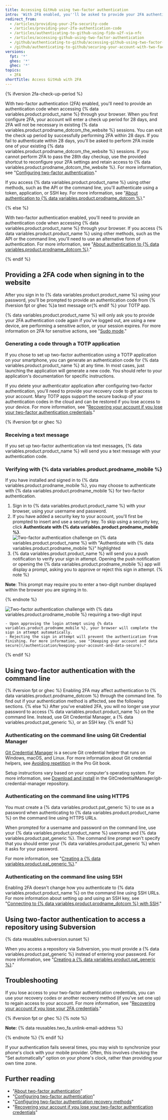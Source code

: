 ```yaml
---
title: Accessing GitHub using two-factor authentication
intro: 'With 2FA enabled, you''ll be asked to provide your 2FA authentication code, as well as your password, when you sign in to {% data variables.product.product_name %}.'
redirect_from:
  - /articles/providing-your-2fa-security-code
  - /articles/providing-your-2fa-authentication-code
  - /articles/authenticating-to-github-using-fido-u2f-via-nfc
  - /articles/accessing-github-using-two-factor-authentication
  - /github/authenticating-to-github/accessing-github-using-two-factor-authentication
  - /github/authenticating-to-github/securing-your-account-with-two-factor-authentication-2fa/accessing-github-using-two-factor-authentication
versions:
  fpt: '*'
  ghes: '*'
  ghec: '*'
topics:
  - 2FA
shortTitle: Access GitHub with 2FA
---
```


{% ifversion 2fa-check-up-period %}

With two-factor authentication (2FA) enabled, you'll need to provide an authentication code when accessing {% data variables.product.product_name %} through your browser. When you first configure 2FA, your account will enter a check up period for 28 days, and 2FA will not be necessary in existing {% data variables.product.prodname_dotcom_the_website %} sessions. You can exit the check up period by successfully performing 2FA within 28 days. If you fail to authenticate within 28 days, you'll be asked to perform 2FA inside one of your existing {% data variables.product.prodname_dotcom_the_website %} sessions. If you cannot perform 2FA to pass the 28th day checkup, use the provided shortcut to reconfigure your 2FA settings and retain access to {% data variables.product.prodname_dotcom_the_website %}. For more information, see "[Configuring two-factor authentication](/authentication/securing-your-account-with-two-factor-authentication-2fa/configuring-two-factor-authentication)."

If you access {% data variables.product.product_name %} using other methods, such as the API or the command line, you'll authenticate using a token, application, or SSH key. For more information, see "[About authentication to {% data variables.product.prodname_dotcom %}](/github/authenticating-to-github/about-authentication-to-github)."

{% else %}

With two-factor authentication enabled, you'll need to provide an authentication code when accessing {% data variables.product.product_name %} through your browser. If you access {% data variables.product.product_name %} using other methods, such as the API or the command line, you'll need to use an alternative form of authentication. For more information, see "[About authentication to {% data variables.product.prodname_dotcom %}](/github/authenticating-to-github/about-authentication-to-github)."

{% endif %}

## Providing a 2FA code when signing in to the website

After you sign in to {% data variables.product.product_name %} using your password, you'll be prompted to provide an authentication code from {% ifversion fpt or ghec %}a text message or{% endif %} your TOTP app.

{% data variables.product.product_name %} will only ask you to provide your 2FA authentication code again if you've logged out, are using a new device, are performing a sensitive action, or your session expires. For more information on 2FA for sensitive actions, see "[Sudo mode](/authentication/keeping-your-account-and-data-secure/sudo-mode)."

### Generating a code through a TOTP application

If you chose to set up two-factor authentication using a TOTP application on your smartphone, you can generate an authentication code for {% data variables.product.product_name %} at any time. In most cases, just launching the application will generate a new code. You should refer to your application's documentation for specific instructions.

If you delete your authenticator application after configuring two-factor authentication, you'll need to provide your recovery code to get access to your account. Many TOTP apps support the secure backup of your authentication codes in the cloud and can be restored if you lose access to your device. For more information, see "[Recovering your account if you lose your two-factor authentication credentials](/articles/recovering-your-account-if-you-lose-your-2fa-credentials)."

{% ifversion fpt or ghec %}

### Receiving a text message

If you set up two-factor authentication via text messages, {% data variables.product.product_name %} will send you a text message with your authentication code.

### Verifying with {% data variables.product.prodname_mobile %}

If you have installed and signed in to {% data variables.product.prodname_mobile %}, you may choose to authenticate with {% data variables.product.prodname_mobile %} for two-factor authentication.

1. Sign in to {% data variables.product.product_name %} with your browser, using your username and password.
2. If you have added a security key to your account, you'll first be prompted to insert and use a security key. To skip using a security key, click **Authenticate with {% data variables.product.prodname_mobile %}**.
  ![Two-factor authentication challenge on {% data variables.product.product_name %} with "Authenticate with {% data variables.product.prodname_mobile %}" highlighted](/assets/images/help/2fa/2fa-select-mobile.png)
3. {% data variables.product.product_name %} will send you a push notification to verify your sign in attempt. Opening the push notification or opening the {% data variables.product.prodname_mobile %} app will display a prompt, asking you to approve or reject this sign in attempt.
  {% note %}

  **Note**: This prompt may require you to enter a two-digit number displayed within the browser you are signing in to.

  {% endnote %}

  ![Two-factor authentication challenge with {% data variables.product.prodname_mobile %} requiring a two-digit input](/assets/images/help/2fa/2fa-mobile-number-challenge.png)

    - Upon approving the login attempt using {% data variables.product.prodname_mobile %}, your browser will complete the sign in attempt automatically.
    - Rejecting the sign in attempt will prevent the authentication from finishing. For more information, see "[Keeping your account and data secure](/authentication/keeping-your-account-and-data-secure)."

{% endif %}

## Using two-factor authentication with the command line

{% ifversion fpt or ghec %}
Enabling 2FA may affect authentication to {% data variables.product.prodname_dotcom %} through the command line. To find out if your authentication method is affected, see the following sections.
{% else %}
After you've enabled 2FA, you will no longer use your password to access {% data variables.product.product_name %} on the command line. Instead, use Git Credential Manager, a {% data variables.product.pat_generic %}, or an SSH key.
{% endif %}

### Authenticating on the command line using Git Credential Manager

[Git Credential Manager](https://github.com/GitCredentialManager/git-credential-manager/blob/main/README.md) is a secure Git credential helper that runs on Windows, macOS, and Linux. For more information about Git credential helpers, see [Avoiding repetition](https://git-scm.com/docs/gitcredentials#_avoiding_repetition) in the Pro Git book.

Setup instructions vary based on your computer's operating system. For more information, see [Download and install](https://github.com/GitCredentialManager/git-credential-manager/blob/main/README.md#download-and-install) in the GitCredentialManager/git-credential-manager repository.

### Authenticating on the command line using HTTPS

You must create a {% data variables.product.pat_generic %} to use as a password when authenticating to {% data variables.product.product_name %} on the command line using HTTPS URLs.

When prompted for a username and password on the command line, use your {% data variables.product.product_name %} username and {% data variables.product.pat_generic %}. The command line prompt won't specify that you should enter your {% data variables.product.pat_generic %} when it asks for your password.

For more information, see "[Creating a {% data variables.product.pat_generic %}](/github/authenticating-to-github/creating-a-personal-access-token)."

### Authenticating on the command line using SSH

Enabling 2FA doesn't change how you authenticate to {% data variables.product.product_name %} on the command line using SSH URLs. For more information about setting up and using an SSH key, see "[Connecting to {% data variables.product.prodname_dotcom %} with SSH](/articles/connecting-to-github-with-ssh/)."

## Using two-factor authentication to access a repository using Subversion

{% data reusables.subversion.sunset %}

When you access a repository via Subversion, you must provide a {% data variables.product.pat_generic %} instead of entering your password. For more information, see "[Creating a {% data variables.product.pat_generic %}](/github/authenticating-to-github/creating-a-personal-access-token)."

## Troubleshooting

If you lose access to your two-factor authentication credentials, you can use your recovery codes or another recovery method (if you've set one up) to regain access to your account. For more information, see "[Recovering your account if you lose your 2FA credentials](/articles/recovering-your-account-if-you-lose-your-2fa-credentials)."

{% ifversion fpt or ghec %}
{% note %}

**Note:** {% data reusables.two_fa.unlink-email-address %}

{% endnote %}
{% endif %}

If your authentication fails several times, you may wish to synchronize your phone's clock with your mobile provider. Often, this involves checking the "Set automatically" option on your phone's clock, rather than providing your own time zone.

## Further reading

- "[About two-factor authentication](/articles/about-two-factor-authentication)"
- "[Configuring two-factor authentication](/articles/configuring-two-factor-authentication)"
- "[Configuring two-factor authentication recovery methods](/articles/configuring-two-factor-authentication-recovery-methods)"
- "[Recovering your account if you lose your two-factor authentication credentials](/articles/recovering-your-account-if-you-lose-your-2fa-credentials)"
